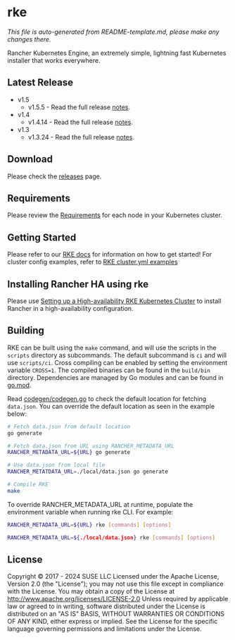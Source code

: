 # rke

*This file is auto-generated from README-template.md, please make any changes there.*

Rancher Kubernetes Engine, an extremely simple, lightning fast Kubernetes installer that works everywhere.

## Latest Release
* v1.5
  * v1.5.5 - Read the full release [notes](https://github.com/rancher/rke/releases/tag/v1.5.5).
* v1.4
  * v1.4.14 - Read the full release [notes](https://github.com/rancher/rke/releases/tag/v1.4.14).
* v1.3
  * v1.3.24 - Read the full release [notes](https://github.com/rancher/rke/releases/tag/v1.3.24).

## Download

Please check the [releases](https://github.com/rancher/rke/releases/) page.

## Requirements

Please review the [Requirements](https://rke.docs.rancher.com/os) for each node in your Kubernetes cluster.

## Getting Started

Please refer to our [RKE docs](https://rke.docs.rancher.com/) for information on how to get started!
For cluster config examples, refer to [RKE cluster.yml examples](https://rke.docs.rancher.com/example-yamls)

## Installing Rancher HA using rke

Please use [Setting up a High-availability RKE Kubernetes Cluster](https://ranchermanager.docs.rancher.com/how-to-guides/new-user-guides/kubernetes-cluster-setup/rke1-for-rancher) to install Rancher in a high-availability configuration.

## Building

RKE can be built using the `make` command, and will use the scripts in the `scripts` directory as subcommands. The default subcommand is `ci` and will use `scripts/ci`. Cross compiling can be enabled by setting the environment variable `CROSS=1`. The compiled binaries can be found in the `build/bin` directory. Dependencies are managed by Go modules and can be found in [go.mod](https://github.com/rancher/rke/blob/master/go.mod).

Read [codegen/codegen.go](./codegen/codegen.go) to check the default location for fetching `data.json`. You can override the default location as seen in the example below:

```bash
# Fetch data.json from default location
go generate

# Fetch data.json from URL using RANCHER_METADATA_URL
RANCHER_METADATA_URL=${URL} go generate

# Use data.json from local file
RANCHER_METATDATA_URL=./local/data.json go generate

# Compile RKE
make
```

To override RANCHER_METADATA_URL at runtime, populate the environment variable when running rke CLI. For example:

```bash
RANCHER_METADATA_URL=${URL} rke [commands] [options]

RANCHER_METADATA_URL=${./local/data.json} rke [commands] [options]
```
    
## License

Copyright © 2017 - 2024 SUSE LLC
Licensed under the Apache License, Version 2.0 (the "License");
you may not use this file except in compliance with the License.
You may obtain a copy of the License at
    http://www.apache.org/licenses/LICENSE-2.0
Unless required by applicable law or agreed to in writing, software
distributed under the License is distributed on an "AS IS" BASIS,
WITHOUT WARRANTIES OR CONDITIONS OF ANY KIND, either express or implied.
See the License for the specific language governing permissions and
limitations under the License.
